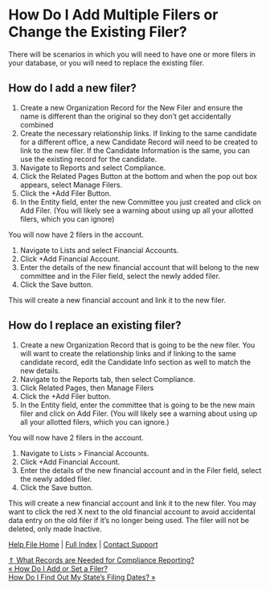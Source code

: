  How Do I Add Multiple Filers or Change the Existing Filer?
==========

There will be scenarios in which you will need to have one or more filers in your database, or you will need to replace the existing filer.

How do I add a new filer?
----------

1. Create a new Organization Record for the New Filer and ensure the name is different than the original so they don’t get accidentally combined
2. Create the necessary relationship links. If linking to the same candidate for a different office, a new Candidate Record will need to be created to link to the new filer. If the Candidate Information is the same, you can use the existing record for the candidate.
3. Navigate to Reports and select Compliance.
4. Click the Related Pages Button at the bottom and when the pop out box appears, select Manage Filers.
5. Click the +Add Filer Button.
6. In the Entity field, enter the new Committee you just created and click on Add Filer. (You will likely see a warning about using up all your allotted filers, which you can ignore)

You will now have 2 filers in the account.

1. Navigate to Lists and select Financial Accounts.
2. Click +Add Financial Account.
3. Enter the details of the new financial account that will belong to the new committee and in the Filer field, select the newly added filer.
4. Click the Save button.

This will create a new financial account and link it to the new filer.

How do I replace an existing filer?
----------

1. Create a new Organization Record that is going to be the new filer. You will want to create the relationship links and if linking to the same candidate record, edit the Candidate Info section as well to match the new details.
2. Navigate to the Reports tab, then select Compliance.
3. Click Related Pages, then Manage Filers
4. Click the +Add Filer button.
5. In the Entity field, enter the committee that is going to be the new main filer and click on Add Filer. (You will likely see a warning about using up all your allotted filers, which you can ignore.)

You will now have 2 filers in the account.

1. Navigate to Lists \> Financial Accounts.
2. Click +Add Financial Account.
3. Enter the details of the new financial account and in the Filer field, select the newly added filer.
4. Click the Save button.

This will create a new financial account and link it to the new filer. You may want to click the red X next to the old financial account to avoid accidental data entry on the old filer if it’s no longer being used. The filer will not be deleted, only made Inactive.

[Help File Home](/help/) | [Full Index](/Help-File-Directory/) | [Contact Support](mailto:support@ISPolitical.com)

[⇑ What Records are Needed for Compliance Reporting?](/What-Records-are-Needed-for-Compliance-Reporting)  
[« How Do I Add or Set a Filer?](/How-Do-I-Add-or-Set-a-Filer)  
[How Do I Find Out My State’s Filing Dates? »](/How-Do-I-Find-Out-My-State-s-Filing-Dates)
